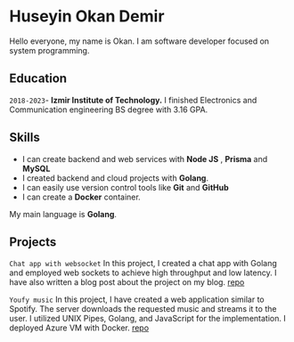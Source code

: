 # Huseyin Okan Demir


Hello everyone, my name is Okan. I am software developer focused on system programming.


## Education

`2018-2023`- 
__Izmir Institute of Technology.__ I finished Electronics and Communication engineering BS degree with 3.16 GPA.

## Skills
- I can create backend and web services with **Node JS** , **Prisma** and **MySQL**
- I created backend and cloud projects with **Golang**.
- I can easily use version control tools  like **Git** and **GitHub**
- I can create a **Docker** container.

My main language is **Golang**. 

## Projects

`Chat app with websocket`
In this project, I created a chat app with Golang and employed web sockets to achieve high throughput and low latency. I have also written a blog post about the project on my blog. [repo](https://github.com/demirbey05/chat-app-websocket)


`Youfy music`
In this project, I have created a web application similar to Spotify. The server downloads the requested music and streams it to the user. I utilized UNIX Pipes, Golang, and JavaScript for the implementation. I deployed Azure VM with Docker. [repo](https://github.com/demirbey05/youfy-music)